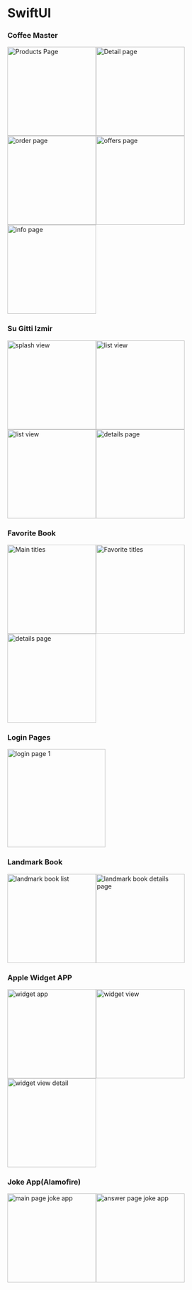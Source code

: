 # SwiftUI

<h3>Coffee Master</h3>

<img width="200" alt="Products Page" src="https://user-images.githubusercontent.com/77584235/213914607-368a70c1-93fe-4258-ba27-93765fa7db75.png"><img width="200" alt="Detail page" src="https://user-images.githubusercontent.com/77584235/213914620-deb3e9a9-816d-4e9b-a846-7192ceaf3ae4.png"><img width="200" alt="order page" src="https://user-images.githubusercontent.com/77584235/213914628-6cce93c6-b721-46c4-b02c-8338b9077ec8.png"><img width="200" alt="offers page" src="https://user-images.githubusercontent.com/77584235/213914638-59710df3-a7af-4f2f-9333-47f637d5b3f5.png"><img width="200" alt="info page" src="https://user-images.githubusercontent.com/77584235/213914641-42474edc-4e99-494c-936a-a874a2cf0dd2.png">

<h3 src="https://github.com/ozancck/SuGitti">Su Gitti Izmir</h3>

<img width="200" alt="splash view" src="https://user-images.githubusercontent.com/77584235/225740389-1281d42b-6927-42a0-a65e-3de168724909.png"><img width="200" alt="list view" src="https://user-images.githubusercontent.com/77584235/225740410-c5a5e2fa-ef0f-4e0b-a12d-736d57c3a89f.png"><img width="200" alt="list view" src="https://user-images.githubusercontent.com/77584235/225740436-076f02c4-2f3c-4663-93b9-8eac2a09586b.png"><img width="200" alt="details page" src="https://user-images.githubusercontent.com/77584235/225740465-485dd600-366b-45fb-92ae-b2364455e190.png">



<h3>Favorite Book</h3>

<img width="200" alt="Main titles" src="https://user-images.githubusercontent.com/77584235/208209453-2a75ec51-eb26-48e6-a790-3db95f1af04a.png"><img width="200" alt="Favorite titles" src="https://user-images.githubusercontent.com/77584235/208209465-91154692-ea10-435a-ab62-701257f20e60.png"><img width = "200" alt = "details page" src="https://user-images.githubusercontent.com/77584235/208253770-cce77cbb-b89b-4f21-ae29-9918caa2f4e6.png">

<h3>Login Pages</h3>

<img width="221" alt="login page 1" src="https://user-images.githubusercontent.com/77584235/222925558-590fd274-f76e-4be2-a12e-f3ee1ef3eb76.png">

<h3>Landmark Book</h3>

<img width="200" alt= "landmark book list" src = "https://user-images.githubusercontent.com/77584235/208310953-d66faf9d-efb9-4b71-a129-ad8752523cec.png"><img width = "200" alt = "landmark book details page" src = "https://user-images.githubusercontent.com/77584235/208310956-8ad09ad6-39b3-45d3-95a4-c8726dba2bb5.png">


<h3>Apple Widget APP</h3>

<img width= "200" alt="widget app" src="https://user-images.githubusercontent.com/77584235/221923350-e5693aa8-cd45-4c9e-8db8-3ed621b79fc5.png"><img width= "200" alt="widget view" src="https://user-images.githubusercontent.com/77584235/221923386-31ab78af-e5f5-46a1-b474-04e43cf61539.png"><img width= "200" alt="widget view detail" src="https://user-images.githubusercontent.com/77584235/221923409-69f96c7c-9ba5-4487-ba5e-3a7197572824.png">

<h3>Joke App(Alamofire)</h3>

<img width= "200" alt = "main page joke app" src= "https://user-images.githubusercontent.com/77584235/224458435-8a3b888c-85e3-46cf-9d8e-2c02abb7bb3d.png"><img width= "200" alt = "answer page joke app" src= "https://user-images.githubusercontent.com/77584235/224458439-a692feea-07ae-4691-b1e9-f04678cf3682.png">



